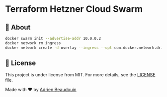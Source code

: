 # Terraform Hetzner Cloud Swarm

## :dart: About

```sh
docker swarm init --advertise-addr 10.0.0.2
docker network rm ingress
docker network create -d overlay --ingress --opt com.docker.network.driver.mtu=1450 ingress
```

## :memo: License

This project is under license from MIT. For more details, see the [LICENSE](https://adr1enbe4udou1n.mit-license.org/) file.

Made with :heart: by <a href="https://github.com/adr1enbe4udou1n" target="_blank">Adrien Beaudouin</a>
